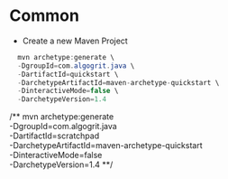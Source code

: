 # Common

* Create a new Maven Project

```java
  mvn archetype:generate \
  -DgroupId=com.algogrit.java \
  -DartifactId=quickstart \
  -DarchetypeArtifactId=maven-archetype-quickstart \
  -DinteractiveMode=false \
  -DarchetypeVersion=1.4
```

/**
mvn archetype:generate \
-DgroupId=com.algogrit.java \
-DartifactId=scratchpad \
-DarchetypeArtifactId=maven-archetype-quickstart \
-DinteractiveMode=false \
-DarchetypeVersion=1.4
**/
